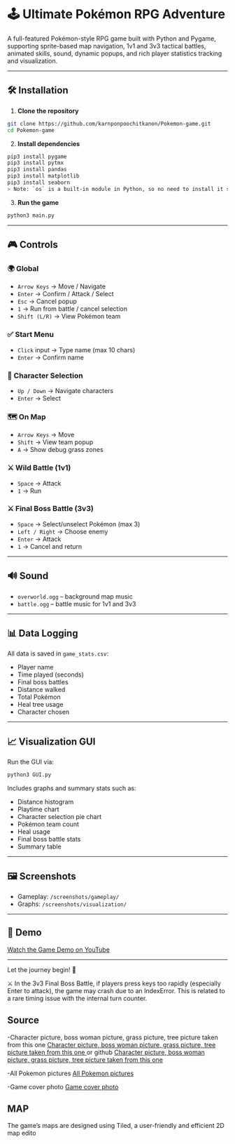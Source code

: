 # 🕹️ Ultimate Pokémon RPG Adventure

A full-featured Pokémon-style RPG game built with Python and Pygame, supporting sprite-based map navigation, 1v1 and 3v3 tactical battles, animated skills, sound, dynamic popups, and rich player statistics tracking and visualization.

---

## 🛠️ Installation

1. **Clone the repository**  
```bash
git clone https://github.com/karnponpoochitkanon/Pokemon-game.git
cd Pokemon-game
```

2. **Install dependencies**  
```bash
pip3 install pygame
pip3 install pytmx
pip3 install pandas
pip3 install matplotlib
pip3 install seaborn
> Note: `os` is a built-in module in Python, so no need to install it separately.
```

3. **Run the game**  
```bash
python3 main.py
```

---

## 🎮 Controls

### 🌍 Global
- `Arrow Keys` → Move / Navigate
- `Enter` → Confirm / Attack / Select
- `Esc` → Cancel popup
- `1` → Run from battle / cancel selection
- `Shift (L/R)` → View Pokémon team

### ✅ Start Menu
- `Click` input → Type name (max 10 chars)
- `Enter` → Confirm name

### 👤 Character Selection
- `Up / Down` → Navigate characters
- `Enter` → Select

### 🗺️ On Map
- `Arrow Keys` → Move
- `Shift` → View team popup
- `A` → Show debug grass zones

### ⚔️ Wild Battle (1v1)
- `Space` → Attack
- `1` → Run

### ⚔️ Final Boss Battle (3v3)
- `Space` → Select/unselect Pokémon (max 3)
- `Left / Right` → Choose enemy
- `Enter` → Attack
- `1` → Cancel and return

---

## 🔊 Sound

- `overworld.ogg` – background map music  
- `battle.ogg` – battle music for 1v1 and 3v3

---

## 📊 Data Logging

All data is saved in `game_stats.csv`:

- Player name
- Time played (seconds)
- Final boss battles
- Distance walked
- Total Pokémon
- Heal tree usage
- Character chosen

---

## 📈 Visualization GUI

Run the GUI via:

```bash
python3 GUI.py
```

Includes graphs and summary stats such as:

- Distance histogram
- Playtime chart
- Character selection pie chart
- Pokémon team count
- Heal usage
- Final boss battle stats
- Summary table

---

## 🖼️ Screenshots

- Gameplay: `/screenshots/gameplay/`  
- Graphs: `/screenshots/visualization/`

---

## 🎥 Demo

[Watch the Game Demo on YouTube](https://youtu.be/0PVEW_bYXD8)

---

Let the journey begin! 🚀

⚔️ In the 3v3 Final Boss Battle, if players press keys too rapidly (especially Enter to attack), the game may crash due to an IndexError.
This is related to a rare timing issue with the internal turn counter.

## Source
-Character picture, boss woman picture, grass picture, tree picture taken from this one 
[Character picture, boss woman picture, grass picture, tree picture taken from this one ](https://youtu.be/fo4e3njyGy0?si=TPJMgTBOHBoEbjw3)
or github [Character picture, boss woman picture, grass picture, tree picture taken from this one ](https://github.com/clear-code-projects/Python-Monsters.git)

-All Pokemon pictures 
[All Pokemon pictures ](https://www.google.co.th/url?sa=t&source=web&rct=j&opi=89978449&url=https://www.pngegg.com/th/search%3Fq%3D%25E0%25B9%2582%25E0%25B8%259B%25E0%25B9%2580%25E0%25B8%2581%25E0%25B8%25A1%25E0%25B8%25AD%25E0%25B8%2599&ved=2ahUKEwj93ISa1K6NAxV3m2MGHbhgAAoQFnoECBsQAQ&usg=AOvVaw1idxSJ1vQHcH7Xkx-uFL9h)

-Game cover photo
[Game cover photo](https://wall.alphacoders.com/big.php?i=592678)

## MAP
The game’s maps are designed using Tiled, a user-friendly and efficient 2D map edito

